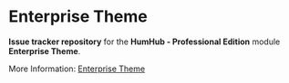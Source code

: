 # Enterprise Theme

**Issue tracker repository** for the **HumHub - Professional Edition** module **Enterprise Theme**. 


More Information: [Enterprise Theme](https://www.humhub.com/en/marketplace/enterprise-theme/)
